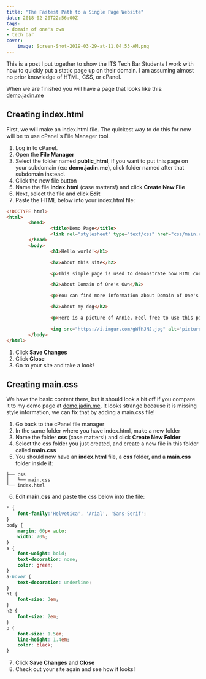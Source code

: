 ```yaml
---
title: "The Fastest Path to a Single Page Website"
date: 2018-02-20T22:56:00Z
tags:
- domain of one's own
- tech bar
cover:
    image: Screen-Shot-2019-03-29-at-11.04.53-AM.png
---
```


This is a post I put together to show the ITS Tech Bar Students I work with how to quickly put a static page up on their domain. I am assuming almost no prior knowledge of HTML, CSS, or cPanel.

When we are finished you will have a page that looks like this: [demo.jadin.me](https://demo.jadin.me)

## Creating index.html

First, we will make an index.html file. The quickest way to do this for now will be to use cPanel's File Manager tool.

1. Log in to cPanel.
2. Open the **File Manager**
3. Select the folder named **public_html**, if you want to put this page on your subdomain (ex: **demo.jadin.me**), click folder named after that subdomain instead.
4. Click the new file button
5. Name the file **index.html** (case matters!) and click **Create New File**
6. Next, select the file and click **Edit**
8. Paste the HTML below into your index.html file:

```html
<!DOCTYPE html>
<html>
        <head>
                <title>Demo Page</title>
                <link rel="stylesheet" type="text/css" href="css/main.css">
        </head>
        <body>
                <h1>Hello world!</h1>

                <h2>About this site</h2>

                <p>This simple page is used to demonstrate how HTML controls the content on a webpage, and how CSS applies styling to the page. You can view or download all (both) of the files needed for this page on my <a href="https://www.jadin.me/the-fastest-path-to-a-single-page-website/">blog</a>. The blog post also includes basic instructions on hosting these files on your domain or subdomain if you are using Reclaim Hosting.</p>

                <h2>About Domain of One's Own</h2>

                <p>You can find more information about Domain of One's Own at St. Norbert College at <a href="http://knight.domains">knight.domains</a>.</p>

                <h2>About my dog</h2>

                <p>Here is a picture of Annie. Feel free to use this picture on your own site. When you are making a website, only use images that you have permission to use.</p>

                <img src="https://i.imgur.com/gWfHJNJ.jpg" alt="picture of my dog">
        </body>
</html>
```

1. Click **Save Changes**
2.  Click **Close**
3.  Go to your site and take a look! 

## Creating main.css
We have the basic content there, but it should look a bit off if you compare it to my demo page at [demo.jadin.me](https://demo.jadin.me). It looks strange because it is missing style information, we can fix that by adding a main.css file!

1. Go back to the cPanel file manager
2. In the same folder where you have index.html, make a new folder
3. Name the folder **css** (case matters!) and click **Create New Folder**
4. Select the css folder you just created, and create a new file in this folder called **main.css**
5. You should now have an **index.html** file, a **css** folder, and a **main.css** folder inside it:
```
├── css
│   └── main.css
└── index.html
```
6. Edit **main.css** and paste the css below into the file:

```css
* {
    font-family:'Helvetica', 'Arial', 'Sans-Serif';
}
body {
    margin: 60px auto;
    width: 70%;
}
a {
    font-weight: bold;
    text-decoration: none;
    color: green;
}
a:hover {
    text-decoration: underline;
}
h1 {
    font-size: 3em;
}
h2 {
    font-size: 2em;
}
p {
    font-size: 1.5em;
    line-height: 1.4em;
    color: black;
}
```

7. Click **Save Changes** and **Close**
8. Check out your site again and see how it looks!



